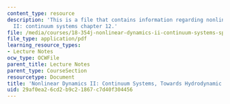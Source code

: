 ```yaml
---
content_type: resource
description: 'This is a file that contains information regarding nonlinear dynamics
  II: continuum systems chapter 12.'
file: /media/courses/18-354j-nonlinear-dynamics-ii-continuum-systems-spring-2015/29af0ea26cd2b9c21867c7d40f304456_MIT18_354JS15_Ch12.pdf
file_type: application/pdf
learning_resource_types:
- Lecture Notes
ocw_type: OCWFile
parent_title: Lecture Notes
parent_type: CourseSection
resourcetype: Document
title: 'Nonlinear Dynamics II: Continuum Systems, Towards Hydrodynamic Equations'
uid: 29af0ea2-6cd2-b9c2-1867-c7d40f304456
---
```

